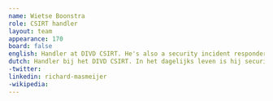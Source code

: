 ```yaml
---
name: Wietse Boonstra
role: CSIRT handler
layout: team
appearance: 170
board: false
english: Handler at DIVD CSIRT. He's also a security incident responder at the Dutch railway company Nederlandse Spoorwegen.
dutch: Handler bij het DIVD CSIRT. In het dagelijks leven is hij security incident responder bij de Nederlandse Spoorwegen.
-twitter:
linkedin: richard-masmeijer
-wikipedia:
---
```

